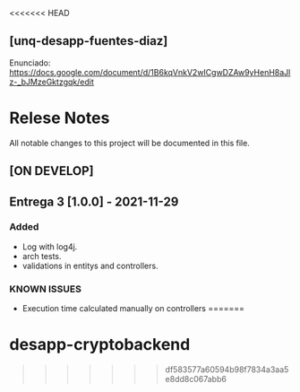 <<<<<<< HEAD
## [unq-desapp-fuentes-diaz]

Enunciado: https://docs.google.com/document/d/1B6kqVnkV2wICgwDZAw9yHenH8aJlz-_bJMzeGktzgqk/edit

# Relese Notes
All notable changes to this project will be documented in this file.

## [ON DEVELOP]

## Entrega 3 [1.0.0] - 2021-11-29
### Added
- Log with log4j.
- arch tests.
- validations in entitys and controllers.

### KNOWN ISSUES

- Execution time calculated manually on controllers
=======
# desapp-cryptobackend
>>>>>>> df583577a60594b98f7834a3aa5e8dd8c067abb6

